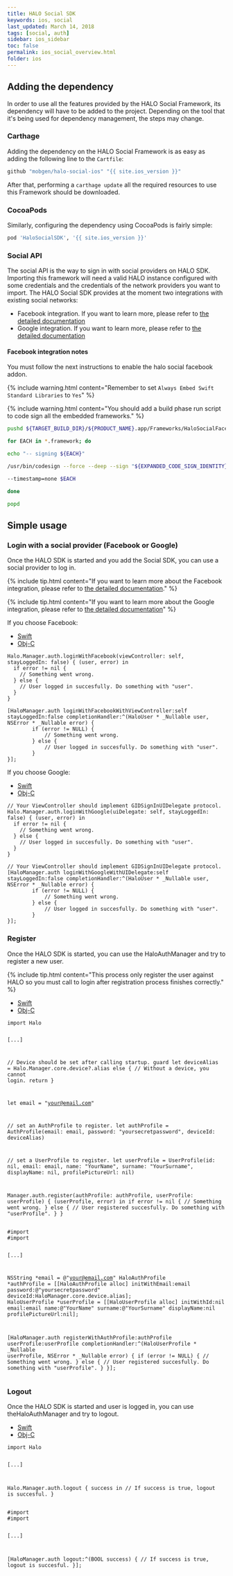 ```yaml
---
title: HALO Social SDK
keywords: ios, social
last_updated: March 14, 2018
tags: [social, auth]
sidebar: ios_sidebar
toc: false
permalink: ios_social_overview.html
folder: ios
---
```


## Adding the dependency

In order to use all the features provided by the HALO Social Framework, its dependency will have to be added to the project. Depending on the tool that it's being used for dependency management, the steps may change.

### Carthage

Adding the dependency on the HALO Social Framework is as easy as adding the following line to the `Cartfile`:

```sh
github "mobgen/halo-social-ios" "{{ site.ios_version }}"
```

After that, performing a `carthage update` all the required resources to use this Framework should be downloaded.

### CocoaPods

Similarly, configuring the dependency using CocoaPods is fairly simple:

```sh
pod 'HaloSocialSDK', '{{ site.ios_version }}'
```

### Social API

The social API is the way to sign in with social providers on HALO SDK. Importing this framework will need a valid HALO instance configured with some credentials and the credentials of the network providers you want to import.
The HALO Social SDK provides at the moment two integrations with existing social networks:

* Facebook integration. If you want to learn more, please refer to [the detailed documentation](ios_social_facebook.html)
* Google integration. If you want to learn more, please refer to [the detailed documentation](ios_social_google.html)

#### Facebook integration notes

You must follow the next instructions to enable the halo social facebook addon.

{% include warning.html content="Remember to set ```Always Embed Swift Standard Libraries``` to ```Yes```" %}

{% include warning.html content="You should add a build phase run script to code sign all the embedded frameworks." %}

```sh
pushd ${TARGET_BUILD_DIR}/${PRODUCT_NAME}.app/Frameworks/HaloSocialFacebook.framework/Frameworks

for EACH in *.framework; do

echo "-- signing ${EACH}"

/usr/bin/codesign --force --deep --sign "${EXPANDED_CODE_SIGN_IDENTITY}" --entitlements "${TARGET_TEMP_DIR}/${PRODUCT_NAME}.app.xcent" 

--timestamp=none $EACH

done

popd
```


## Simple usage

### Login with a social provider (Facebook or Google)

Once the HALO SDK is started and you add the Social SDK, you can use a social provider to log in.

{% include tip.html content="If you want to learn more about the Facebook integration, please refer to [the detailed documentation](ios_social_facebook.html)." %}

{% include tip.html content="If you want to learn more about the Google integration, please refer to [the detailed documentation](ios_social_google.html)" %}

If you choose Facebook:

<ul class="nav nav-tabs">
  <li role="presentation" class="active"><a href="#swift-2" data-toggle="tab">Swift</a></li>
  <li role="presentation"><a href="#objc-2" data-toggle="tab">Obj-C</a></li>
</ul>

<div class="tab-content">
  <div id="swift-2" class="tab-pane fade in active">
    <pre><code class="swift">Halo.Manager.auth.loginWithFacebook(viewController: self, stayLoggedIn: false) { (user, error) in
  if error != nil {
    // Something went wrong.
  } else {
    // User logged in succesfully. Do something with "user".
  }
}</code></pre>
  </div>
  <div id="objc-2" class="tab-pane fade">
    <pre><code class="objective-c">[HaloManager.auth loginWithFacebookWithViewController:self stayLoggedIn:false completionHandler:^(HaloUser * _Nullable user, NSError * _Nullable error) {
        if (error != NULL) {
            // Something went wrong.
        } else {
            // User logged in succesfully. Do something with "user".
        }
}];</code></pre>
  </div>
</div>

If you choose Google:

<ul class="nav nav-tabs">
  <li role="presentation" class="active"><a href="#swift-3" data-toggle="tab">Swift</a></li>
  <li role="presentation"><a href="#objc-3" data-toggle="tab">Obj-C</a></li>
</ul>

<div class="tab-content">
  <div id="swift-3" class="tab-pane fade in active">
    <pre><code class="swift">// Your ViewController should implement GIDSignInUIDelegate protocol.
Halo.Manager.auth.loginWithGoogle(uiDelegate: self, stayLoggedIn: false) { (user, error) in
  if error != nil {
    // Something went wrong.
  } else {
    // User logged in succesfully. Do something with "user".
  }
}</code></pre>
  </div>
  <div id="objc-3" class="tab-pane fade">
    <pre><code class="objective-c">// Your ViewController should implement GIDSignInUIDelegate protocol.
[HaloManager.auth loginWithGoogleWithUIDelegate:self stayLoggedIn:false completionHandler:^(HaloUser * _Nullable user, NSError * _Nullable error) {
        if (error != NULL) {
            // Something went wrong.
        } else {
            // User logged in succesfully. Do something with "user".
        }
}];</code></pre>
  </div>
</div>

### Register
Once the HALO SDK is started, you can use the HaloAuthManager and try to register a new user.

{% include tip.html content="This process only register the user against HALO so you must call to login after registration process finishes correctly." %}

<ul class="nav nav-tabs">
  <li role="presentation" class="active"><a href="#swift-4" data-toggle="tab">Swift</a></li>
  <li role="presentation"><a href="#objc-4" data-toggle="tab">Obj-C</a></li>
</ul>

<div class="tab-content">
  <div id="swift-4" class="tab-pane fade in active">
    <pre><code class="swift">import Halo

[...]

// Device should be set after calling startup. 
guard let deviceAlias = Halo.Manager.core.device?.alias else {
  // Without a device, you cannot login.
  return
}

let email = "your@email.com"

// set an AuthProfile to register.
let authProfile = AuthProfile(email: email, password: "yoursecretpassword", deviceId: deviceAlias)

// set a UserProfile to register.
let userProfile = UserProfile(id: nil, email: email, name: "YourName", surname: "YourSurname", displayName: nil, profilePictureUrl: nil)

Manager.auth.register(authProfile: authProfile, userProfile: userProfile) { (userProfile, error) in
  if error != nil {
    // Something went wrong.
  } else {
    // User registered succesfully. Do something with "userProfile".
  }
}</code></pre>
  </div>
  <div id="objc-4" class="tab-pane fade">
    <pre><code class="objective-c">#import <Halo/Halo-Swift.h>
#import <HaloObjC/HaloObjC-Swift.h>

[...]

NSString *email = @"your@email.com"
HaloAuthProfile *authProfile = [[HaloAuthProfile alloc] initWithEmail:email password:@"yoursecretpassword" deviceId:HaloManager.core.device.alias];
HaloUserProfile *userProfile = [[HaloUserProfile alloc] initWithId:nil email:email name:@"YourName" surname:@"YourSurname" displayName:nil profilePictureUrl:nil];

[HaloManager.auth registerWithAuthProfile:authProfile userProfile:userProfile completionHandler:^(HaloUserProfile * _Nullable userProfile, NSError * _Nullable error) {
 if (error != NULL) {
  // Something went wrong.
  } else {
  // User registered succesfully. Do something with "userProfile".
  }
}];</code></pre>
  </div>
</div>

### Logout
Once the HALO SDK is started and user is logged in, you can use theHaloAuthManager and try to logout.

<ul class="nav nav-tabs">
  <li role="presentation" class="active"><a href="#swift-5" data-toggle="tab">Swift</a></li>
  <li role="presentation"><a href="#objc-5" data-toggle="tab">Obj-C</a></li>
</ul>

<div class="tab-content">
  <div id="swift-5" class="tab-pane fade in active">
    <pre><code class="swift">import Halo

[...]

Halo.Manager.auth.logout { success in
  // If success is true, logout is succesful.
}</code></pre>
  </div>
  <div id="objc-5" class="tab-pane fade">
    <pre><code class="objective-c">#import <Halo/Halo-Swift.h>
#import <HaloObjC/HaloObjC-Swift.h>

[...]

[HaloManager.auth logout:^(BOOL success) {
        // If success is true, logout is succesful.
}];</code></pre>
  </div>
</div>